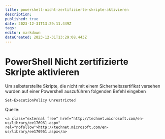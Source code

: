 ```yaml
---
title: powershell-nicht-zertifizierte-skripte-aktivieren
description: 
published: true
date: 2023-12-31T13:29:11.449Z
tags: 
editor: markdown
dateCreated: 2023-12-31T13:29:08.443Z
---
```


# PowerShell Nicht zertifizierte Skripte aktivieren

Um selbsterstellte Skripte, die nicht mit einem Sicherheitszertifikat versehen wurden auf einer Powershell auszuführen folgenden Befehl eingeben

```
Set-ExecutionPolicy Unrestricted
```

  
Quelle:

```
<a class="external free" href="http://technet.microsoft.com/en-us/library/ee176961.aspx" rel="nofollow">http://technet.microsoft.com/en-us/library/ee176961.aspx</a>
```